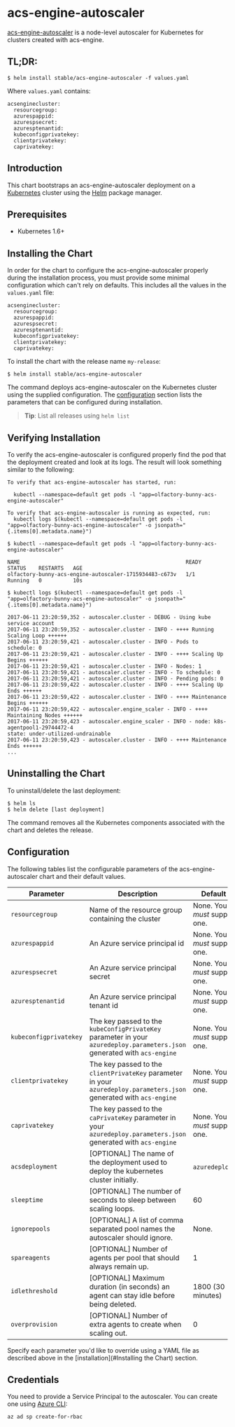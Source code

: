 # acs-engine-autoscaler

[acs-engine-autoscaler](https://github.com/wbuchwalter/Kubernetes-acs-engine-autoscaler) is a node-level autoscaler for Kubernetes for clusters created with acs-engine.

## TL;DR:

```console
$ helm install stable/acs-engine-autoscaler -f values.yaml
```
Where `values.yaml` contains:

```
acsenginecluster:
  resourcegroup:
  azurespappid:
  azurespsecret:
  azuresptenantid:
  kubeconfigprivatekey:
  clientprivatekey:
  caprivatekey:
```

## Introduction

This chart bootstraps an acs-engine-autoscaler deployment on a [Kubernetes](http://kubernetes.io) cluster using the [Helm](https://helm.sh) package manager.

## Prerequisites
  - Kubernetes 1.6+

## Installing the Chart

In order for the chart to configure the acs-engine-autoscaler properly during the installation process, you must provide some minimal configuration which can't rely on defaults. This includes all the values in the `values.yaml` file:

```
acsenginecluster:
  resourcegroup:
  azurespappid:
  azurespsecret:
  azuresptenantid:
  kubeconfigprivatekey:
  clientprivatekey:
  caprivatekey:
```

To install the chart with the release name `my-release`:

```console
$ helm install stable/acs-engine-autoscaler
```

The command deploys acs-engine-autoscaler on the Kubernetes cluster using the supplied configuration. The [configuration](#configuration) section lists the parameters that can be configured during installation.

> **Tip**: List all releases using `helm list`

## Verifying Installation

To verify the acs-engine-autoscaler is configured properly find the pod that the deployment created and look at its logs. The result will look something similar to the following:

```
To verify that acs-engine-autoscaler has started, run:

  kubectl --namespace=default get pods -l "app=olfactory-bunny-acs-engine-autoscaler"

To verify that acs-engine-autoscaler is running as expected, run:
  kubectl logs $(kubectl --namespace=default get pods -l "app=olfactory-bunny-acs-engine-autoscaler" -o jsonpath="{.items[0].metadata.name}")

$ kubectl --namespace=default get pods -l "app=olfactory-bunny-acs-engine-autoscaler"

NAME                                                     READY     STATUS    RESTARTS   AGE
olfactory-bunny-acs-engine-autoscaler-1715934483-c673v   1/1       Running   0          10s

$ kubectl logs $(kubectl --namespace=default get pods -l "app=olfactory-bunny-acs-engine-autoscaler" -o jsonpath="{.items[0].metadata.name}")

2017-06-11 23:20:59,352 - autoscaler.cluster - DEBUG - Using kube service account
2017-06-11 23:20:59,352 - autoscaler.cluster - INFO - ++++ Running Scaling Loop ++++++
2017-06-11 23:20:59,421 - autoscaler.cluster - INFO - Pods to schedule: 0
2017-06-11 23:20:59,421 - autoscaler.cluster - INFO - ++++ Scaling Up Begins ++++++
2017-06-11 23:20:59,421 - autoscaler.cluster - INFO - Nodes: 1
2017-06-11 23:20:59,421 - autoscaler.cluster - INFO - To schedule: 0
2017-06-11 23:20:59,421 - autoscaler.cluster - INFO - Pending pods: 0
2017-06-11 23:20:59,422 - autoscaler.cluster - INFO - ++++ Scaling Up Ends ++++++
2017-06-11 23:20:59,422 - autoscaler.cluster - INFO - ++++ Maintenance Begins ++++++
2017-06-11 23:20:59,422 - autoscaler.engine_scaler - INFO - ++++ Maintaining Nodes ++++++
2017-06-11 23:20:59,423 - autoscaler.engine_scaler - INFO - node: k8s-agentpool1-29744472-4                                                   state: under-utilized-undrainable
2017-06-11 23:20:59,423 - autoscaler.cluster - INFO - ++++ Maintenance Ends ++++++
...
```

## Uninstalling the Chart

To uninstall/delete the last deployment:

```console
$ helm ls
$ helm delete [last deployment]
```

The command removes all the Kubernetes components associated with the chart and deletes the release.

## Configuration

The following tables list the configurable parameters of the acs-engine-autoscaler chart and their default values.

Parameter | Description | Default
--- | --- | ---
`resourcegroup`| Name of the resource group containing the cluster | None. You *must* supply one.
`azurespappid`| An Azure service principal id | None. You *must* supply one.
`azurespsecret`| An Azure service principal secret | None. You *must* supply one.
`azuresptenantid`| An Azure service principal tenant id | None. You *must* supply one.
`kubeconfigprivatekey`| The key passed to the `kubeConfigPrivateKey` parameter in your `azuredeploy.parameters.json` generated with `acs-engine` | None. You *must* supply one.
`clientprivatekey`| The key passed to the `clientPrivateKey` parameter in your `azuredeploy.parameters.json` generated with `acs-engine` | None. You *must* supply one.
`caprivatekey`| The key passed to the `caPrivateKey` parameter in your `azuredeploy.parameters.json` generated with `acs-engine` | None. You *must* supply one.
`acsdeployment`| [OPTIONAL] The name of the deployment used to deploy the kubernetes cluster initially. | `azuredeploy`.
`sleeptime`| [OPTIONAL] The number of seconds to sleep between scaling loops. | 60
`ignorepools`| [OPTIONAL] A list of comma separated pool names the autoscaler should ignore. | None.
`spareagents`| [OPTIONAL] Number of agents per pool that should always remain up. | 1
`idlethreshold`| [OPTIONAL] Maximum duration (in seconds) an agent can stay idle before being deleted. | 1800 (30 minutes)
`overprovision`| [OPTIONAL] Number of extra agents to create when scaling out. | 0
Specify each parameter you'd like to override using a YAML file as described above in the [installation](#Installing the Chart) section.


## Credentials
You need to provide a Service Principal to the autoscaler. You can create one using [Azure CLI](https://github.com/Azure/azure-cli):
```
az ad sp create-for-rbac
```
